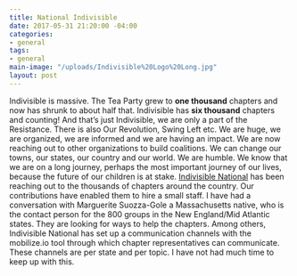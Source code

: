 ```yaml
---
title: National Indivisible
date: 2017-05-31 21:20:00 -04:00
categories:
- general
tags:
- general
main-image: "/uploads/Indivisible%20Logo%20Long.jpg"
layout: post
---
```


Indivisible is massive. The Tea Party grew to **one thousand** chapters and now has shrunk to about half that. Indivisible has **six thousand** chapters and counting! And that’s just Indivisible, we are only a part of the Resistance. There is also Our Revolution, Swing Left etc. We are huge, we are organized, we are informed and we are having an impact. We are now reaching out to other organizations to build coalitions. We can change our towns, our states, our country and our world. We are humble. We know that we are on a long journey, perhaps the most important journey of our lives, because the future of our children is at stake.
[Indivisible National](http://https://www.indivisibleguide.com/) has been reaching out to the thousands of chapters around the country. Our contributions have enabled them to hire a small staff. I have had a conversation with Marguerite Suozza-Gole a Massachusetts native, who is the contact person for the 800 groups in the New England/Mid Atlantic states. They are looking for ways to help the chapters.
Among others, Indivisible National has set up a communication channels with the mobilize.io tool through which chapter representatives can communicate. These channels are per state and per topic. I have not had much time to keep up with this.
